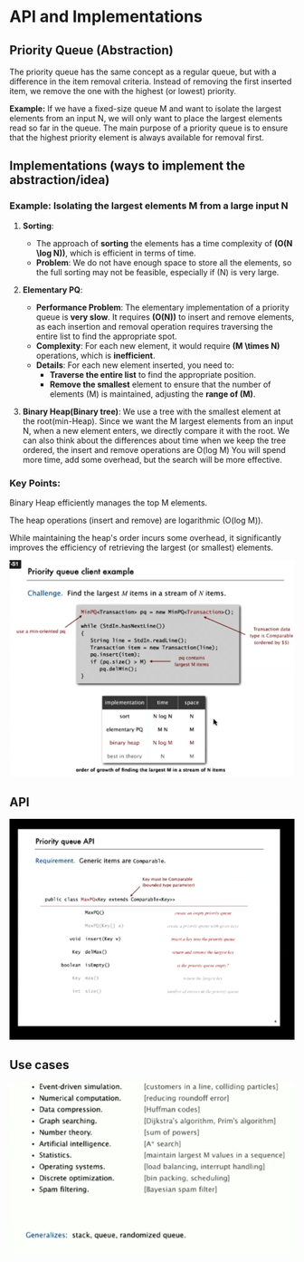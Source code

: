 # API and Implementations

## Priority Queue (Abstraction)

The priority queue has the same concept as a regular queue, but with a difference in the item removal criteria.
Instead of removing the first inserted item, we remove the one with the highest (or lowest) priority.

**Example:**
If we have a fixed-size queue M and want to isolate the largest elements from an input N, we will only want to place 
the largest elements read so far in the queue. The main purpose of a priority queue is to ensure that the highest 
priority element is always available for removal first.

## Implementations (ways to implement the abstraction/idea)

### Example: Isolating the largest elements M from a large input N

1. **Sorting**:
    - The approach of **sorting** the elements has a time complexity of **\(O(N \log N)\)**, which is efficient in 
terms of time.
    - **Problem**: We do not have enough space to store all the elements, so the full sorting may not be feasible, 
especially if \(N\) is very large.

2. **Elementary PQ**:
    - **Performance Problem**: The elementary implementation of a priority queue is **very slow**. It requires
**\(O(N)\)** to insert and remove elements, as each insertion and removal operation requires traversing the entire 
list to find the appropriate spot.
    - **Complexity**: For each new element, it would require **\(M \times N\)** operations, which is **inefficient**.
    - **Details**: For each new element inserted, you need to:
        - **Traverse the entire list** to find the appropriate position.
        - **Remove the smallest** element to ensure that the number of elements \(M\) is maintained, adjusting the 
**range of \(M\)**.

3. **Binary Heap(Binary tree)**: We use a tree with the smallest element at the root(min-Heap). Since we want the M largest 
elements from an input N, when a new element enters, we directly compare it with the root.
We can also think about the differences about time when we keep the tree ordered, the insert and remove operations are 
O(log M) You will spend more time, add some overhead, but the search will be more effective.

### Key Points:
Binary Heap efficiently manages the top M elements.

The heap operations (insert and remove) are logarithmic (O(log M)).

While maintaining the heap's order incurs some overhead, it significantly improves the efficiency of retrieving 
the largest (or smallest) elements.

![img_18.png](img_18.png)

## API

![img_19.png](img_19.png)

## Use cases

![img_20.png](img_20.png)
